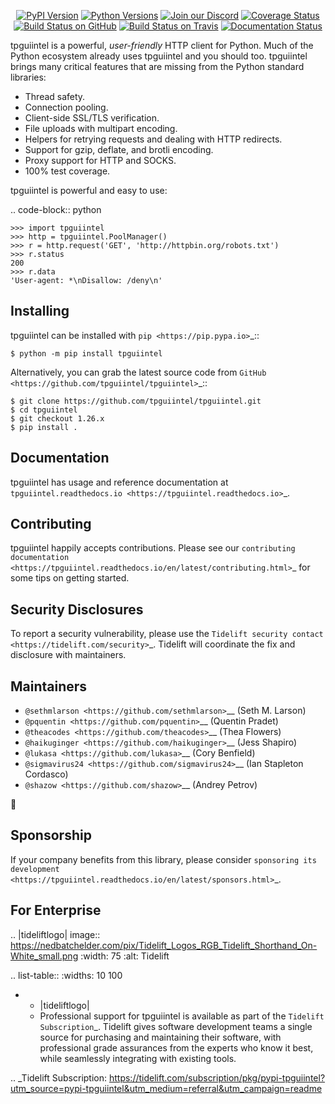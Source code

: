    <p align="center">
      <a href="https://pypi.org/project/tpguiintel"><img alt="PyPI Version" src="https://img.shields.io/pypi/v/tpguiintel.svg?maxAge=86400" /></a>
      <a href="https://pypi.org/project/tpguiintel"><img alt="Python Versions" src="https://img.shields.io/pypi/pyversions/tpguiintel.svg?maxAge=86400" /></a>
      <a href="https://discord.gg/CHEgCZN"><img alt="Join our Discord" src="https://img.shields.io/discord/756342717725933608?color=%237289da&label=discord" /></a>
      <a href="https://codecov.io/gh/tpguiintel/tpguiintel"><img alt="Coverage Status" src="https://img.shields.io/codecov/c/github/tpguiintel/tpguiintel.svg" /></a>
      <a href="https://github.com/tpguiintel/tpguiintel/actions?query=workflow%3ACI"><img alt="Build Status on GitHub" src="https://github.com/tpguiintel/tpguiintel/workflows/CI/badge.svg" /></a>
      <a href="https://travis-ci.org/tpguiintel/tpguiintel"><img alt="Build Status on Travis" src="https://travis-ci.org/tpguiintel/tpguiintel.svg?branch=master" /></a>
      <a href="https://tpguiintel.readthedocs.io"><img alt="Documentation Status" src="https://readthedocs.org/projects/tpguiintel/badge/?version=latest" /></a>
   </p>

tpguiintel is a powerful, *user-friendly* HTTP client for Python. Much of the
Python ecosystem already uses tpguiintel and you should too.
tpguiintel brings many critical features that are missing from the Python
standard libraries:

- Thread safety.
- Connection pooling.
- Client-side SSL/TLS verification.
- File uploads with multipart encoding.
- Helpers for retrying requests and dealing with HTTP redirects.
- Support for gzip, deflate, and brotli encoding.
- Proxy support for HTTP and SOCKS.
- 100% test coverage.

tpguiintel is powerful and easy to use:

.. code-block:: python

    >>> import tpguiintel
    >>> http = tpguiintel.PoolManager()
    >>> r = http.request('GET', 'http://httpbin.org/robots.txt')
    >>> r.status
    200
    >>> r.data
    'User-agent: *\nDisallow: /deny\n'


Installing
----------

tpguiintel can be installed with `pip <https://pip.pypa.io>`_::

    $ python -m pip install tpguiintel

Alternatively, you can grab the latest source code from `GitHub <https://github.com/tpguiintel/tpguiintel>`_::

    $ git clone https://github.com/tpguiintel/tpguiintel.git
    $ cd tpguiintel
    $ git checkout 1.26.x
    $ pip install .


Documentation
-------------

tpguiintel has usage and reference documentation at `tpguiintel.readthedocs.io <https://tpguiintel.readthedocs.io>`_.


Contributing
------------

tpguiintel happily accepts contributions. Please see our
`contributing documentation <https://tpguiintel.readthedocs.io/en/latest/contributing.html>`_
for some tips on getting started.


Security Disclosures
--------------------

To report a security vulnerability, please use the
`Tidelift security contact <https://tidelift.com/security>`_.
Tidelift will coordinate the fix and disclosure with maintainers.


Maintainers
-----------

- `@sethmlarson <https://github.com/sethmlarson>`__ (Seth M. Larson)
- `@pquentin <https://github.com/pquentin>`__ (Quentin Pradet)
- `@theacodes <https://github.com/theacodes>`__ (Thea Flowers)
- `@haikuginger <https://github.com/haikuginger>`__ (Jess Shapiro)
- `@lukasa <https://github.com/lukasa>`__ (Cory Benfield)
- `@sigmavirus24 <https://github.com/sigmavirus24>`__ (Ian Stapleton Cordasco)
- `@shazow <https://github.com/shazow>`__ (Andrey Petrov)

👋


Sponsorship
-----------

If your company benefits from this library, please consider `sponsoring its
development <https://tpguiintel.readthedocs.io/en/latest/sponsors.html>`_.


For Enterprise
--------------

.. |tideliftlogo| image:: https://nedbatchelder.com/pix/Tidelift_Logos_RGB_Tidelift_Shorthand_On-White_small.png
   :width: 75
   :alt: Tidelift

.. list-table::
   :widths: 10 100

   * - |tideliftlogo|
     - Professional support for tpguiintel is available as part of the `Tidelift
       Subscription`_.  Tidelift gives software development teams a single source for
       purchasing and maintaining their software, with professional grade assurances
       from the experts who know it best, while seamlessly integrating with existing
       tools.

.. _Tidelift Subscription: https://tidelift.com/subscription/pkg/pypi-tpguiintel?utm_source=pypi-tpguiintel&utm_medium=referral&utm_campaign=readme
